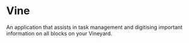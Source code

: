 # Vine
An application that assists in task management and digitising important information on all blocks on your Vineyard.
